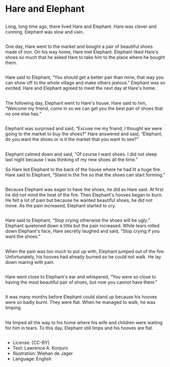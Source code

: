 # Hare and Elephant

##
Long, long time ago, there lived
Hare and Elephant.
Hare was clever and cunning.
Elephant was slow and vain.

##
One day, Hare went to the
market and bought a pair of
beautiful shoes made of iron.
On his way home, Hare met
Elephant.
Elephant liked Hare's shoes so
much that he asked Hare to
take him to the place where he
bought them.

##
Hare said to Elephant, “You
should get a better pair than
mine, that way you can show
off to the whole village and
make others jealous.”
Elephant was so excited.
Hare and Elephant agreed to
meet the next day at Hare's
home.

##
The following day, Elephant
went to Hare's house.
Hare said to him, “Welcome my
friend, come in so we can get
you the best pair of shoes that
no one else has.”

##
Elephant was surprised and
said, “Excuse me my friend, I
thought we were going to the
market to buy the shoes?”
Hare answered and said,
“Elephant, do you want the
shoes or is it the market that
you want to see?”

##
Elephant calmed down and
said, “Of course I want shoes.
I did not sleep last night
because I was thinking of my
new shoes all the time.”

So Hare led Elephant to the
back of the house where he had
lit a huge fire.
Hare said to Elephant, “Stand in
the fire so that the shoes can
start forming.”

##
Because Elephant was eager to
have the shoes, he did as Hare
said.
At first he did not mind the heat
of the fire.
Then Elephant's hooves began
to burn. He felt a lot of pain but
because he wanted beautiful
shoes, he did not move.
As the pain increased, Elephant
started to cry.

##
Hare said to Elephant, “Stop
crying otherwise the shoes will
be ugly.”
Elephant quietened down a
little but the pain increased.
While tears rolled down
Elephant's face, Hare secretly
laughed and said, “Stop crying
if you want the shoes.”

##
When the pain was too much to
put up with, Elephant jumped
out of the fire.
Unfortunately, his hooves had
already burned so he could not
walk.
He lay down roaring with pain.

##
Hare went close to Elephant's
ear and whispered,
“You were so close to having
the most beautiful pair of
shoes, but now you cannot have
them.”

##
It was many months before
Elephant could stand up
because his hooves were so
badly burnt.
They were flat.
When he managed to walk, he
was limping.

##
He limped all the way to his
home where his wife and
children were waiting for him in
tears.
To this day, Elephant still limps
and his hooves are flat.

##
* License: [CC-BY]
* Text: Lawrence A. Konjuro
* Illustration: Wiehan de Jager
* Language: English

